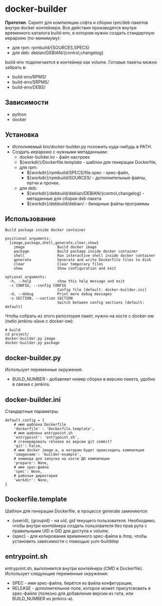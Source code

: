 # docker-builder

__Прототип__. Скрипт для компиляции софта и сборки rpm/deb пакeтов внутри
docker контейнера. Все действия производятся внутри временного каталога
build-env, в котором нужно создать стандартную иерархию (по-минимуму):

* для rpm: rpmbuild/{SOURCES,SPECS}
* для deb: debian/DEBIAN/{control,changelog}

build-env подключается в контейнер как volume. Готовые пакеты можно забрать в:

* build-env/RPMS/
* build-env/SRPMS/
* build-env/DEBS/


## Зависимости

* python
* docker


## Установка

* Исполняемый bin/docker-builder.py положить куда-нибудь в PATH.
* Создать иерархию с нужными метаданными:
  * docker-builder.ini - файл настроек  
  * ${workdir}/Dockerfile.template - шаблон для генерации Dockerfile,
  * для rpm:
    * ${workdir}/rpmbuild/SPECS/file.spec - spec-файл,
    * ${workdir}/rpmbuild/SOURCES/ - дополнительные файлы, патчи и прочее.
  * для deb:
    * ${workdir}/debbuild/debian/DEBIAN/{control,changelog} - метаданные для 
	  сборки deb пакета
	* ${workdir}/debbuild/debian/ - бинарные файлы программы


## Использование

```
Build package inside docker container

positional arguments:
  {image,package,shell,generate,clear,show}
    image               Build docker image
    package             Build package inside docker container
    shell               Run interactive shell inside docker container
    generate            Generate and write Dockerfile files to disk
    clear               Clear temporary files
    show                Show configuration and exit

optional arguments:
  -h, --help            show this help message and exit
  -c CONFIG, --config CONFIG
                        Config file [default: docker-builder.ini]
  -d, --debug           Print more debug messages
  -s SECTION, --section SECTION
                        Switch between config sections [default: default]
```

Чтобы собрать из этого репозтория пакет, нужно на хосте с docker-ом (либо 
jenkins-slave с docker-ом):

```
# build
cd project/
docker-builder.py image
docker-builder.py package
```


## docker-builder.py

Использует переменные окружения:

* BUILD_NUMBER - добавляет номер сборки в версию пакета, удобно в связке с
  jenkins.

## docker-builder.ini

Стандартные параметры:

```
default_config = {
    # имя шаблона Dockerfile
    'dockerfile' : 'Dockerfile.template',
    # имя шаблона entrypoint.sh
    'entrypoint': 'entrypoint.sh',
    # сгенерировать release из версии git commit?
    'git': False,
    # имя docker image-а, в котором будет происходить компиляция
    'imagename': 'builder-example',
    # команда для запуска на хосте ДО компиляции
    'prepare': None,
    # имя spec-файла
    'spec': None,
    # рабочая директория
    'workdir': None,
}
```

## Dockerfile.template

Шаблон для генерации Dockerfile, в процессе generate заменяются:

* {userid}, {groupid} - на uid, gid текущего пользователя. Необходимо, чтобы
  внутри контейнера создать пользователя без прав рута с правильными UID и GID
  для доступа к volume.
* {spec} - для копирования временного spec-файла в /tmp, чтобы установить
  зависимости с помощью yum-builddep

## entrypoint.sh

entrypoint.sh, выполняется внутри контейнера (CMD в Dockerfile). Использует
следующие переменные окружения:

* SPEC - имя spec-файла, берётся из файла конфигурации,
* RELEASE - дополнительное поле, которое может присутсвовать в spec-файле (полезно
  для добавления версии из гита, или BUILD_NUMBER из jenkins-а).
